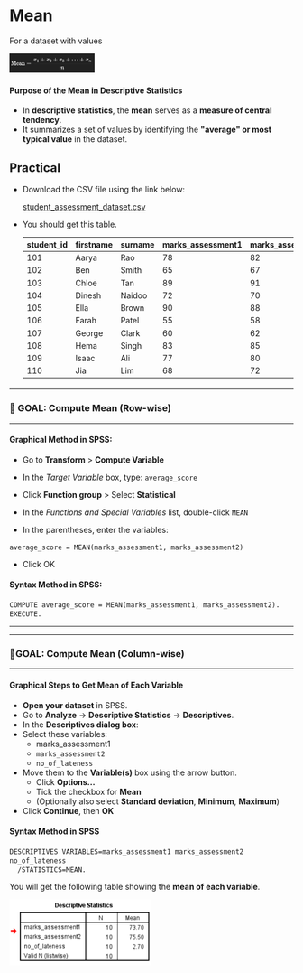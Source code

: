 

# Mean

For a dataset with values

<img src="./../../images/image-20250711195430204.png" width='30%'>

#### **Purpose of the Mean in Descriptive Statistics**

- In **descriptive statistics**, the **mean** serves as a **measure of central tendency**. 
- It summarizes a set of values by identifying the **"average" or most typical value** in the dataset.



## Practical

- Download the CSV file using the link below:

   [student_assessment_dataset.csv](./mct-datasets/student_assessment_dataset.csv) 

- You should get this table.

  | student_id | firstname | surname | marks_assessment1 | marks_assessment2 | no_of_lateness |
  | ---------- | --------- | ------- | ----------------- | ----------------- | -------------- |
  | 101        | Aarya     | Rao     | 78                | 82                | 2              |
  | 102        | Ben       | Smith   | 65                | 67                | 5              |
  | 103        | Chloe     | Tan     | 89                | 91                | 1              |
  | 104        | Dinesh    | Naidoo  | 72                | 70                | 3              |
  | 105        | Ella      | Brown   | 90                | 88                | 0              |
  | 106        | Farah     | Patel   | 55                | 58                | 6              |
  | 107        | George    | Clark   | 60                | 62                | 4              |
  | 108        | Hema      | Singh   | 83                | 85                | 1              |
  | 109        | Isaac     | Ali     | 77                | 80                | 2              |
  | 110        | Jia       | Lim     | 68                | 72                | 3              |

  #### 

***

### 🔹 GOAL: Compute Mean (Row-wise)

***

#### Graphical Method in SPSS:

- Go to **Transform** > **Compute Variable**

- In the *Target Variable* box, type: `average_score`

- Click **Function group** > Select **Statistical**

- In the *Functions and Special Variables* list, double-click `MEAN`

- In the parentheses, enter the variables:

```SPSS
average_score = MEAN(marks_assessment1, marks_assessment2)
```

- Click OK

#### Syntax Method in SPSS:

```SPSS
COMPUTE average_score = MEAN(marks_assessment1, marks_assessment2).
EXECUTE.
```

***



***

### 🔹GOAL: Compute Mean (Column-wise)

***

#### Graphical Steps to Get Mean of Each Variable

- **Open your dataset** in SPSS.
- Go to **Analyze** → **Descriptive Statistics** → **Descriptives**.
- In the **Descriptives dialog box**:
- Select these variables:
  - marks_assessment1
  - `marks_assessment2`
  - `no_of_lateness`
- Move them to the **Variable(s)** box using the arrow button.
  - Click **Options…**
  - Tick the checkbox for **Mean**
  - (Optionally also select **Standard deviation**, **Minimum**, **Maximum**)
- Click **Continue**, then **OK**

#### Syntax Method in SPSS

```spss
DESCRIPTIVES VARIABLES=marks_assessment1 marks_assessment2 no_of_lateness 
  /STATISTICS=MEAN.
```

 You will get the following table showing the **mean of each variable**.

<img src="./../../images/image-20250711202815498.png" width=50% align='center'>

